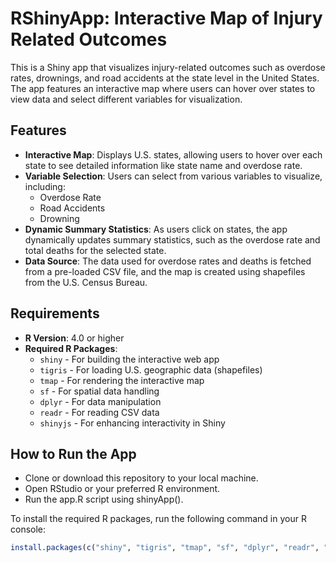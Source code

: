 # RShinyApp: Interactive Map of Injury Related Outcomes

This is a Shiny app that visualizes injury-related outcomes such as overdose rates, drownings, and road accidents at the state level in the United States. The app features an interactive map where users can hover over states to view data and select different variables for visualization.

## Features

- **Interactive Map**: Displays U.S. states, allowing users to hover over each state to see detailed information like state name and overdose rate.
- **Variable Selection**: Users can select from various variables to visualize, including:
  - Overdose Rate
  - Road Accidents
  - Drowning
- **Dynamic Summary Statistics**: As users click on states, the app dynamically updates summary statistics, such as the overdose rate and total deaths for the selected state.
- **Data Source**: The data used for overdose rates and deaths is fetched from a pre-loaded CSV file, and the map is created using shapefiles from the U.S. Census Bureau.

## Requirements

- **R Version**: 4.0 or higher
- **Required R Packages**:
  - `shiny` - For building the interactive web app
  - `tigris` - For loading U.S. geographic data (shapefiles)
  - `tmap` - For rendering the interactive map
  - `sf` - For spatial data handling
  - `dplyr` - For data manipulation
  - `readr` - For reading CSV data
  - `shinyjs` - For enhancing interactivity in Shiny
  
## How to Run the App

- Clone or download this repository to your local machine.
- Open RStudio or your preferred R environment.
- Run the app.R script using shinyApp().

To install the required R packages, run the following command in your R console:

```r
install.packages(c("shiny", "tigris", "tmap", "sf", "dplyr", "readr", "shinyjs"))